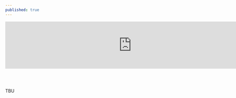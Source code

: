 ```yaml
---
published: true
---
```

<iframe src="https://vimeo.com/246611139?&portrait=0" width="800"frameborder="0" webkitallowfullscreen mozallowfullscreen allowfullscreen></iframe>

<br><br>

TBU

